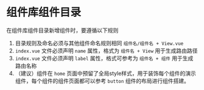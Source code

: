 # 组件库组件目录

在组件库组件目录新增组件时，要遵循以下规则

1. 目录规则及命名必须与其他组件命名规则相同 `组件名/组件名 + View.vue`
2. `index.vue` 文件必须声明 `name` 属性，格式为 `组件名 + View` 用于生成路由路径
3. `index.vue` 文件必须声明 `label` 属性，格式可参考为 `组件名 + 组件` 用于生成路由名称
4. （建议）组件在 `home` 页面中预留了全局style样式，用于装饰每个组件的演示组件，每个组件的组件页面都可以参考 `button` 组件的布局进行组件搭建。
